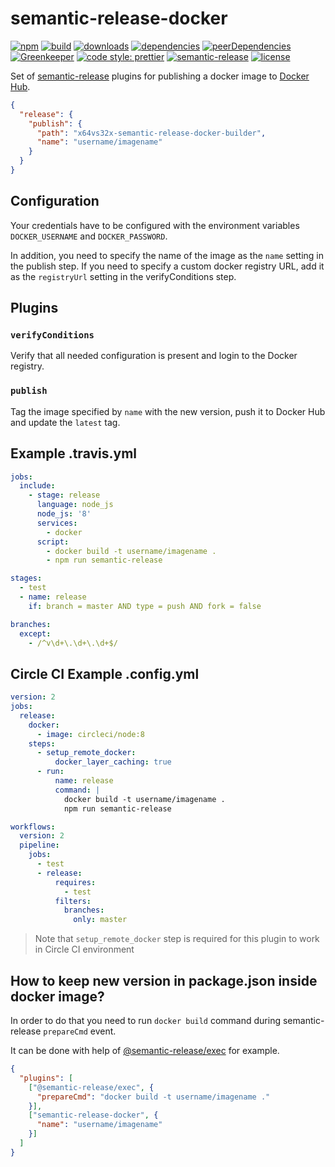 # semantic-release-docker

[![npm](https://img.shields.io/npm/v/semantic-release-docker.svg)](https://www.npmjs.com/package/felixfbecker/semantic-release-docker)
[![build](https://img.shields.io/travis/felixfbecker/semantic-release-docker.svg)](https://travis-ci.org/felixfbecker/semantic-release-docker)
[![downloads](https://img.shields.io/npm/dt/semantic-release-docker.svg)](https://www.npmjs.com/package/semantic-release-docker)
[![dependencies](https://img.shields.io/david/felixfbecker/semantic-release-docker.svg)](https://david-dm.org/felixfbecker/semantic-release-docker)
[![peerDependencies](https://david-dm.org/felixfbecker/semantic-release-docker/peer-status.svg)](https://david-dm.org/felixfbecker/semantic-release-docker?type=peer)
[![Greenkeeper](https://badges.greenkeeper.io/felixfbecker/semantic-release-docker.svg)](https://greenkeeper.io/)
[![code style: prettier](https://img.shields.io/badge/code_style-prettier-ff69b4.svg)](https://github.com/prettier/prettier)
[![semantic-release](https://img.shields.io/badge/%20%20%F0%9F%93%A6%F0%9F%9A%80-semantic--release-e10079.svg)](https://github.com/semantic-release/semantic-release)
[![license](https://img.shields.io/npm/l/semantic-release-docker.svg)](https://github.com/felixfbecker/semantic-release-docker/blob/master/LICENSE)

Set of [semantic-release](https://github.com/semantic-release/semantic-release) plugins for publishing a docker image to
[Docker Hub](https://hub.docker.com/).

```json
{
  "release": {
    "publish": {
      "path": "x64vs32x-semantic-release-docker-builder",
      "name": "username/imagename"
    }
  }
}
```

## Configuration

Your credentials have to be configured with the environment variables `DOCKER_USERNAME` and `DOCKER_PASSWORD`.

In addition, you need to specify the name of the image as the `name` setting in the publish step. If you need to specify a custom docker registry URL, add it as the `registryUrl` setting in the verifyConditions step.

## Plugins

### `verifyConditions`

Verify that all needed configuration is present and login to the Docker registry.

### `publish`

Tag the image specified by `name` with the new version, push it to Docker Hub and update the `latest` tag.

## Example .travis.yml

```yml
jobs:
  include:
    - stage: release
      language: node_js
      node_js: '8'
      services:
        - docker
      script:
        - docker build -t username/imagename .
        - npm run semantic-release

stages:
  - test
  - name: release
    if: branch = master AND type = push AND fork = false

branches:
  except:
    - /^v\d+\.\d+\.\d+$/
```


## Circle CI Example .config.yml

```yml
version: 2
jobs:
  release:
    docker:
      - image: circleci/node:8
    steps:
      - setup_remote_docker:
          docker_layer_caching: true
      - run:
          name: release
          command: |
            docker build -t username/imagename .
            npm run semantic-release

workflows:
  version: 2
  pipeline:
    jobs:
      - test
      - release:
          requires:
            - test
          filters:
            branches:
              only: master
```

> Note that `setup_remote_docker` step is required for this plugin to work in Circle CI environment

## How to keep new version in package.json inside docker image?
In order to do that you need to run `docker build` command during semantic-release `prepareCmd` event.

It can be done with help of [@semantic-release/exec](https://github.com/semantic-release/exec) for example.

```json
{
  "plugins": [
    ["@semantic-release/exec", {
      "prepareCmd": "docker build -t username/imagename ."
    }],
    ["semantic-release-docker", {
      "name": "username/imagename"
    }]
  ]
}
```
